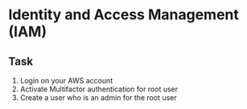 # Identity and Access Management (IAM)

## Task

1. Login on your AWS account
2. Activate Multifactor authentication for root user
3. Create a user who is an admin for the root user